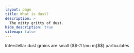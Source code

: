 ```yaml
---
layout: page
title: What is dust?
description: >
  The nitty gritty of dust.
hide_description: true
sitemap: false
---
```


Interstellar dust grains are small ($$<1 \mu m}$$) particulates 